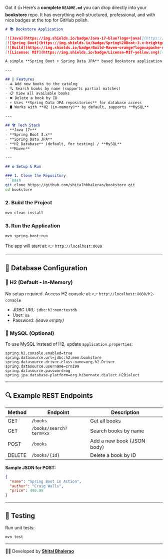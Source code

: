 Got it 👍 Here’s a **complete `README.md`** you can drop directly into your **bookstore** repo. It has everything well-structured, professional, and with nice badges at the top for GitHub polish.

````markdown
# 📚 Bookstore Application

[![Java](https://img.shields.io/badge/Java-17-blue?logo=java)](https://www.oracle.com/java/)
[![Spring Boot](https://img.shields.io/badge/Spring%20Boot-3.x-brightgreen?logo=springboot)](https://spring.io/projects/spring-boot)
[![Build](https://img.shields.io/badge/Build-Maven-orange?logo=apache-maven)](https://maven.apache.org/)
[![License: MIT](https://img.shields.io/badge/License-MIT-yellow.svg)](LICENSE)

A simple **Spring Boot + Spring Data JPA** based Bookstore application that demonstrates how to manage books using REST APIs and an H2/MySQL database.  

---

## 🚀 Features
- ➕ Add new books to the catalog  
- 🔍 Search books by name (supports partial matches)  
- 📋 View all available books  
- ❌ Delete a book by ID  
- ⚡ Uses **Spring Data JPA repositories** for database access  
- 🛢 Works with **H2 (in-memory)** by default, supports **MySQL**  

---

## 🛠️ Tech Stack
- **Java 17+**
- **Spring Boot 3.x**
- **Spring Data JPA**
- **H2 Database** (default, for testing) / **MySQL**
- **Maven**

---

## ⚙️ Setup & Run

### 1. Clone the Repository
```bash
git clone https://github.com/shitalhbhalerao/bookstore.git
cd bookstore
````

### 2. Build the Project

```bash
mvn clean install
```

### 3. Run the Application

```bash
mvn spring-boot:run
```

The app will start at:
👉 `http://localhost:8080`

---

## 💾 Database Configuration

### 🔹 H2 (Default - In-Memory)

No setup required. Access H2 console at:
👉 `http://localhost:8080/h2-console`

* JDBC URL: `jdbc:h2:mem:testdb`
* User: `sa`
* Password: *(leave empty)*

### 🔹 MySQL (Optional)

To use MySQL instead of H2, update `application.properties`:

```properties
spring.h2.console.enabled=true
spring.datasource.url=jdbc:h2:mem:bookstore
spring.datasource.driver-class-name=org.h2.Driver
spring.datasource.username=crni99
spring.datasource.password=og
spring.jpa.database-platform=org.hibernate.dialect.H2Dialect
```

---

## 🔍 Example REST Endpoints

| Method | Endpoint                | Description                |
| ------ | ----------------------- | -------------------------- |
| GET    | `/books`                | Get all books              |
| GET    | `/books/search?term=xx` | Search books by name       |
| POST   | `/books`                | Add a new book (JSON body) |
| DELETE | `/books/{id}`           | Delete a book by ID        |

**Sample JSON for POST:**

```json
{
  "name": "Spring Boot in Action",
  "author": "Craig Walls",
  "price": 499.99
}
```

---

## 🧪 Testing

Run unit tests:

```bash
mvn test
```


---

👨‍💻 Developed by **[Shital Bhalerao](https://github.com/shitalhbhalerao)**
